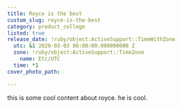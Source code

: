 ```yaml
---
title: Royce is the best
custom_slug: royce-is-the-best
category: product_college
listed: true
release_date: !ruby/object:ActiveSupport::TimeWithZone
  utc: &1 2020-03-03 00:00:00.000000000 Z
  zone: !ruby/object:ActiveSupport::TimeZone
    name: Etc/UTC
  time: *1
cover_photo_path: 

---
```

this is some cool content about royce. he is cool.